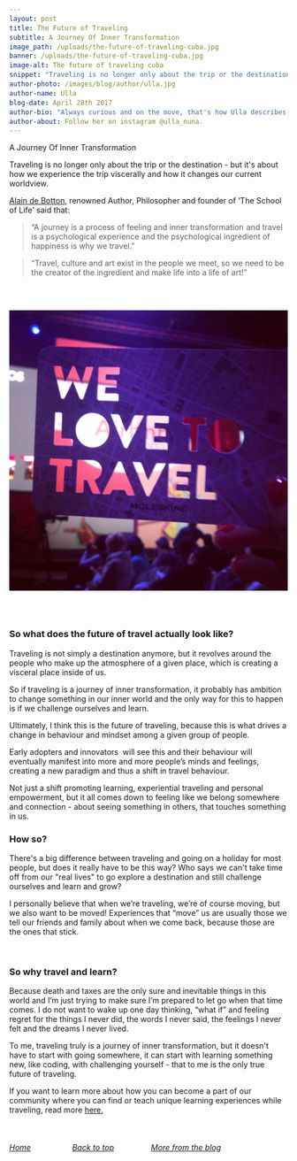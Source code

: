 ```yaml
---
layout: post
title: The Future of Traveling
subtitle: A Journey Of Inner Transformation
image_path: /uploads/the-future-of-traveling-cuba.jpg
banner: /uploads/the-future-of-traveling-cuba.jpg
image-alt: The future of traveling cuba
snippet: "Traveling is no longer only about the trip or the destination - it's about how we experience."
author-photo: /images/blog/author/ulla.jpg
author-name: Ulla
blog-date: April 28th 2017
author-bio: "Always curious and on the move, that's how Ulla describes herself. She is a passionate traveler and digital nomad and also the founder of Learn With Locals."
author-about: Follow her on instagram @ulla_nuna.
---
```



A Journey Of Inner Transformation

Traveling is no longer only about the trip or the destination - but it's about how we experience the trip viscerally and how it changes our current worldview.

[Alain de Botton](http://alaindebotton.com/), renowned Author, Philosopher and founder of ‘The School of Life’ said that:

> “A journey is a process of feeling and inner transformation  and travel is a psychological experience and the psychological ingredient of happiness is why we travel.”

> “Travel, culture and art exist in the people we meet, so we need to be the creator of the ingredient and make life into a life of art!”

### &nbsp;

![](/uploads/versions/we-love-to-travel---x----1520-1530x---.png)

### &nbsp;

### So what does the future of travel actually look like?

Traveling is not simply a destination anymore, but it revolves around the people who make up the atmosphere of a given place, which is creating a visceral place inside of us.

So if traveling is a journey of inner transformation, it probably has ambition to change something in our inner world and the only way for this to happen is if we challenge ourselves and learn.

Ultimately, I think this is the future of traveling, because this is what drives a change in behaviour and mindset among a given group of people.

Early adopters and innovators &nbsp;will see this and their behaviour will eventually manifest into more and more people’s minds and feelings, creating a new paradigm and thus a shift in travel behaviour.

Not just a shift promoting learning, experiential traveling and personal empowerment, but it all comes down to feeling like we belong somewhere and connection - about seeing something in others, that touches something in us.

### How so?

There's a big difference between traveling and going on a holiday for most people, but does it really have to be this way? Who says we can't take time off from our "real lives" to go explore a destination and still challenge ourselves and learn and grow?

I personally believe that when we’re traveling, we’re of course moving, but we also want to be moved! Experiences that “move” us are usually those we tell our friends and family about when we come back, because those are the ones that stick.

&nbsp;

### So why travel and learn?

Because death and taxes are the only sure and inevitable things in this world and I’m just trying to make sure I’m prepared to let go when that time comes. I do not want to wake up one day thinking, “what if” and feeling regret for the things I never did, the words I never said, the feelings I never felt and the dreams I never lived.

To me, traveling truly is a journey of inner transformation, but it doesn't have to start with going somewhere, it can start with learning something new, like coding, with challenging yourself - that to me is the only true future of traveling.

If you want to learn more about how you can become a part of our community where you can find or teach unique learning experiences while traveling, read more [here.](/signup.html)

&nbsp;

###### [Home](/)&nbsp; &nbsp; &nbsp; &nbsp; &nbsp; &nbsp; &nbsp; &nbsp; &nbsp; &nbsp;[Back to top](/2017/04/28/the-future-of-traveling.html)&nbsp;&nbsp; &nbsp; &nbsp; &nbsp; &nbsp; &nbsp; &nbsp; &nbsp;&nbsp;[More from the blog](/blog.html)